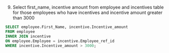 9. Select first_name, incentive amount from employee and incentives table 
for those employees who have incentives and incentive amount greater than 
3000

```sql
SELECT employee.First_Name, incentive.Incentive_amount
FROM employee 
INNER JOIN incentive 
ON employee.Employee = incentive.Employee_ref_id
WHERE incentive.Incentive_amount > 3000;
```